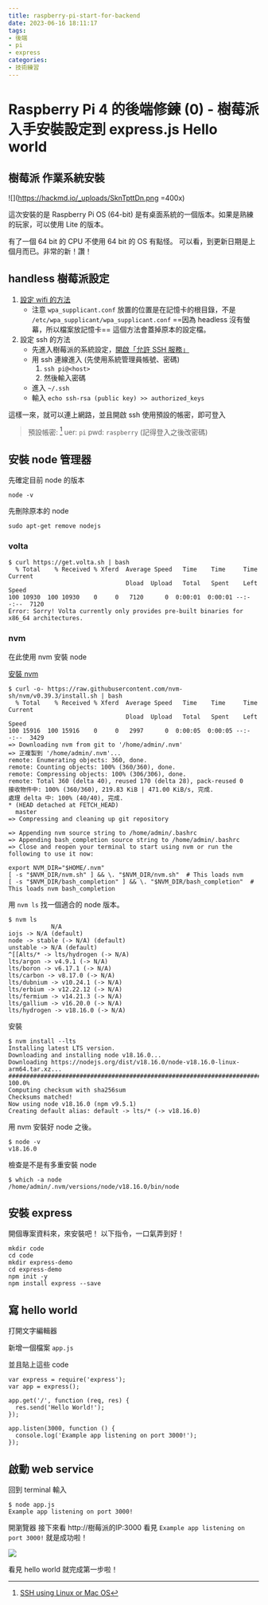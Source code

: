 ```yaml
---
title: raspberry-pi-start-for-backend
date: 2023-06-16 18:11:17
tags:
- 後端
- pi
- express
categories:
- 技術練習
---
```


# Raspberry Pi 4 的後端修鍊 (0) - 樹莓派入手安裝設定到 express.js Hello world

## 樹莓派 作業系統安裝

![](https://hackmd.io/_uploads/SknTpttDn.png =400x)

這次安裝的是 Raspberry Pi OS (64-bit)
是有桌面系統的一個版本。如果是熟練的玩家，可以使用 Lite 的版本。

有了一個 64 bit 的 CPU 不使用 64 bit 的 OS 有點怪。
可以看，到更新日期是上個月而已。非常的新！讚！

## handless 樹莓派設定

1. [設定 wifi 的方法](https://www.raspberrypi.org/documentation/configuration/wireless/headless.md)
    - 注意 `wpa_supplicant.conf` 放置的位置是在記憶卡的根目錄，不是 `/etc/wpa_supplicant/wpa_supplicant.conf`
      ==因為 headless 沒有螢幕，所以檔案放記憶卡==
      這個方法會蓋掉原本的設定檔。
1. 設定 ssh 的方法
    - 先進入樹莓派的系統設定，[開啟「允許 SSH 服務」](https://www.raspberrypi.com/documentation/computers/remote-access.html#setting-up-an-ssh-server)
    - 用 ssh 連線進入 (先使用系統管理員帳號、密碼)
      1. `ssh pi@<host>`
      1. 然後輸入密碼
    - 進入 `~/.ssh `
    - 輸入 `echo ssh-rsa (public key) >> authorized_keys`

這樣一來，就可以連上網路，並且開啟 ssh
使用預設的帳密，即可登入

> 預設帳密: [^default-login]
> uer: `pi`
> pwd: `raspberry` (記得登入之後改密碼)


[^default-login]: [SSH using Linux or Mac OS](https://www.raspberrypi.org/documentation/remote-access/ssh/unix.md)

## 安裝 node 管理器

先確定目前 node 的版本

```shell
node -v
```

先刪除原本的 node

```shell
sudo apt-get remove nodejs
```

### volta

```
$ curl https://get.volta.sh | bash
  % Total    % Received % Xferd  Average Speed   Time    Time     Time  Current
                                 Dload  Upload   Total   Spent    Left  Speed
100 10930  100 10930    0     0   7120      0  0:00:01  0:00:01 --:--:--  7120
Error: Sorry! Volta currently only provides pre-built binaries for x86_64 architectures.
```

### nvm

在此使用 nvm 安裝 node

[安裝 nvm](https://github.com/nvm-sh/nvm#install--update-script)

```
$ curl -o- https://raw.githubusercontent.com/nvm-sh/nvm/v0.39.3/install.sh | bash
  % Total    % Received % Xferd  Average Speed   Time    Time     Time  Current
                                 Dload  Upload   Total   Spent    Left  Speed
100 15916  100 15916    0     0   2997      0  0:00:05  0:00:05 --:--:--  3429
=> Downloading nvm from git to '/home/admin/.nvm'
=> 正複製到 '/home/admin/.nvm'...
remote: Enumerating objects: 360, done.
remote: Counting objects: 100% (360/360), done.
remote: Compressing objects: 100% (306/306), done.
remote: Total 360 (delta 40), reused 170 (delta 28), pack-reused 0
接收物件中: 100% (360/360), 219.83 KiB | 471.00 KiB/s, 完成.
處理 delta 中: 100% (40/40), 完成.
* (HEAD detached at FETCH_HEAD)
  master
=> Compressing and cleaning up git repository

=> Appending nvm source string to /home/admin/.bashrc
=> Appending bash_completion source string to /home/admin/.bashrc
=> Close and reopen your terminal to start using nvm or run the following to use it now:

export NVM_DIR="$HOME/.nvm"
[ -s "$NVM_DIR/nvm.sh" ] && \. "$NVM_DIR/nvm.sh"  # This loads nvm
[ -s "$NVM_DIR/bash_completion" ] && \. "$NVM_DIR/bash_completion"  # This loads nvm bash_completion
```
用 `nvm ls` 找一個適合的 node 版本。

```shell
$ nvm ls
            N/A
iojs -> N/A (default)
node -> stable (-> N/A) (default)
unstable -> N/A (default)
^[[Alts/* -> lts/hydrogen (-> N/A)
lts/argon -> v4.9.1 (-> N/A)
lts/boron -> v6.17.1 (-> N/A)
lts/carbon -> v8.17.0 (-> N/A)
lts/dubnium -> v10.24.1 (-> N/A)
lts/erbium -> v12.22.12 (-> N/A)
lts/fermium -> v14.21.3 (-> N/A)
lts/gallium -> v16.20.0 (-> N/A)
lts/hydrogen -> v18.16.0 (-> N/A)
```

安裝

```shell
$ nvm install --lts
Installing latest LTS version.
Downloading and installing node v18.16.0...
Downloading https://nodejs.org/dist/v18.16.0/node-v18.16.0-linux-arm64.tar.xz...
######################################################################################################## 100.0%
Computing checksum with sha256sum
Checksums matched!
Now using node v18.16.0 (npm v9.5.1)
Creating default alias: default -> lts/* (-> v18.16.0)
```

用 nvm 安裝好 node 之後。

```shell
$ node -v
v18.16.0
```

檢查是不是有多重安裝 node

```shell
$ which -a node
/home/admin/.nvm/versions/node/v18.16.0/bin/node
```

## 安裝 express

開個專案資料來，來安裝吧！
以下指令，一口氣弄到好！

```shell
mkdir code
cd code
mkdir express-demo
cd express-demo
npm init -y
npm install express --save
```

## 寫 hello world

打開文字編輯器

新增一個檔案 `app.js`

並且貼上這些 code

```javascript=
var express = require('express');
var app = express();

app.get('/', function (req, res) {
  res.send('Hello World!');
});

app.listen(3000, function () {
  console.log('Example app listening on port 3000!');
});
```

## 啟動 web service

回到 terminal 輸入

```shell
$ node app.js
Example app listening on port 3000!
```

開瀏覽器
接下來看 http://樹莓派的IP:3000
看見 `Example app listening on port 3000!` 就是成功啦！

![](https://hackmd.io/_uploads/Sk3E43Yw2.png)


看見 hello world 就完成第一步啦！

